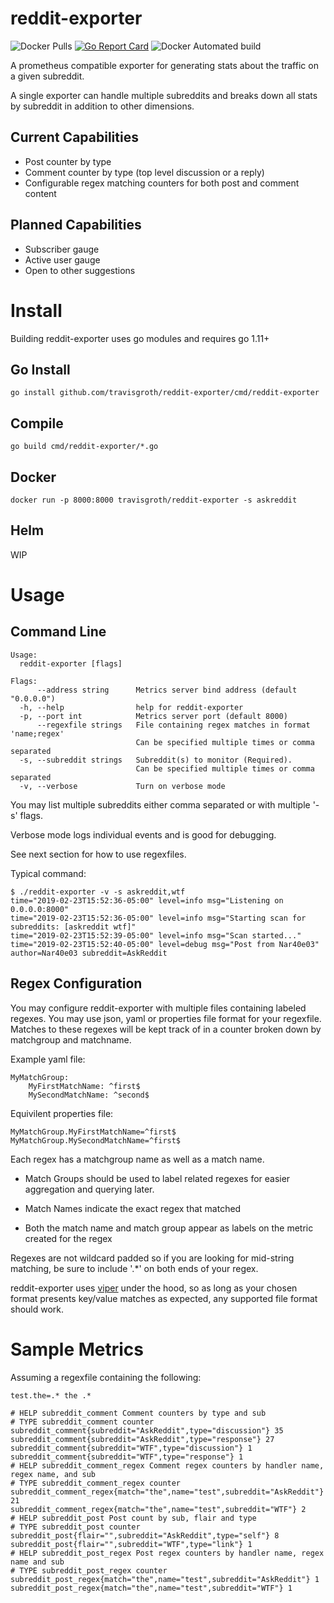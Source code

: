 # reddit-exporter
![Docker Pulls](https://img.shields.io/docker/pulls/travisgroth/reddit-exporter.svg)
[![Go Report Card](https://goreportcard.com/badge/github.com/travisgroth/reddit-exporter)](https://goreportcard.com/report/github.com/travisgroth/reddit-exporter)
![Docker Automated build](https://img.shields.io/docker/automated/travisgroth/reddit-exporter.svg)

A prometheus compatible exporter for generating stats about the traffic on a given subreddit.

A single exporter can handle multiple subreddits and breaks down all stats by subreddit in addition to other dimensions.

## Current Capabilities
* Post counter by type
* Comment counter by type (top level discussion or a reply)
* Configurable regex matching counters for both post and comment content

## Planned Capabilities
* Subscriber gauge
* Active user gauge
* Open to other suggestions

# Install

Building reddit-exporter uses go modules and requires go 1.11+

## Go Install

```
go install github.com/travisgroth/reddit-exporter/cmd/reddit-exporter
```

## Compile

```
go build cmd/reddit-exporter/*.go
```

## Docker

```
docker run -p 8000:8000 travisgroth/reddit-exporter -s askreddit
```

## Helm
WIP

# Usage

## Command Line 

```
Usage:
  reddit-exporter [flags]

Flags:
      --address string      Metrics server bind address (default "0.0.0.0")
  -h, --help                help for reddit-exporter
  -p, --port int            Metrics server port (default 8000)
      --regexfile strings   File containing regex matches in format 'name;regex'
                            Can be specified multiple times or comma separated
  -s, --subreddit strings   Subreddit(s) to monitor (Required).
                            Can be specified multiple times or comma separated
  -v, --verbose             Turn on verbose mode
  ```

  You may list multiple subreddits either comma separated or with multiple '-s' flags.

  Verbose mode logs individual events and is good for debugging.

  See next section for how to use regexfiles.

  Typical command:

  ```
$ ./reddit-exporter -v -s askreddit,wtf
time="2019-02-23T15:52:36-05:00" level=info msg="Listening on 0.0.0.0:8000"
time="2019-02-23T15:52:36-05:00" level=info msg="Starting scan for subreddits: [askreddit wtf]"
time="2019-02-23T15:52:39-05:00" level=info msg="Scan started..."
time="2019-02-23T15:52:40-05:00" level=debug msg="Post from Nar40e03" author=Nar40e03 subreddit=AskReddit
```

## Regex Configuration

You may configure reddit-exporter with multiple files containing labeled regexes.  You may use json, yaml or properties file format for your regexfile.  Matches to these regexes will be kept track of in a counter broken down by matchgroup and matchname.  

Example yaml file:

```
MyMatchGroup:
    MyFirstMatchName: ^first$
    MySecondMatchName: ^second$
```

Equivilent properties file:
```
MyMatchGroup.MyFirstMatchName=^first$
MyMatchGroup.MySecondMatchName=^first$
```

Each regex has a matchgroup name as well as a match name.  

* Match Groups should be used to label related regexes for easier aggregation and querying later.  

* Match Names indicate the exact regex that matched

* Both the match name and match group appear as labels on the metric created for the regex

Regexes are not wildcard padded so if you are looking for mid-string matching, be sure to include '.*' on both ends of your regex.

reddit-exporter uses [viper](https://github.com/spf13/viper) under the hood, so as long as your chosen format presents key/value matches as expected, any supported file format should work.  

# Sample Metrics

Assuming a regexfile containing the following:
```
test.the=.* the .*
```

```
# HELP subreddit_comment Comment counters by type and sub
# TYPE subreddit_comment counter
subreddit_comment{subreddit="AskReddit",type="discussion"} 35
subreddit_comment{subreddit="AskReddit",type="response"} 27
subreddit_comment{subreddit="WTF",type="discussion"} 1
subreddit_comment{subreddit="WTF",type="response"} 1
# HELP subreddit_comment_regex Comment regex counters by handler name, regex name, and sub
# TYPE subreddit_comment_regex counter
subreddit_comment_regex{match="the",name="test",subreddit="AskReddit"} 21
subreddit_comment_regex{match="the",name="test",subreddit="WTF"} 2
# HELP subreddit_post Post count by sub, flair and type
# TYPE subreddit_post counter
subreddit_post{flair="",subreddit="AskReddit",type="self"} 8
subreddit_post{flair="",subreddit="WTF",type="link"} 1
# HELP subreddit_post_regex Post regex counters by handler name, regex name and sub
# TYPE subreddit_post_regex counter
subreddit_post_regex{match="the",name="test",subreddit="AskReddit"} 1
subreddit_post_regex{match="the",name="test",subreddit="WTF"} 1
```


